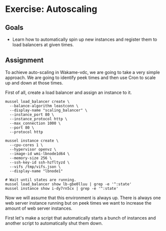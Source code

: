 # Exercise: Autoscaling

## Goals

* Learn how to automatically spin up new instances and register them to load balancers at given times.

## Assignment

To achieve auto-scaling in Wakame-vdc, we are going to take a very simple approach. We are going to identify peek times and then use Cron to scale up and down at those times.

First of all, create a load balancer and assign an instance to it.

```
mussel load_balancer create \
  --balance-algorithm leastconn \
  --display-name "scaling_balancer" \
  --instance_port 80 \
  --instance_protocol http \
  --max_connection 1000 \
  --port 80 \
  --protocol http

mussel instance create \
  --cpu-cores 1 \
  --hypervisor openvz \
  --image-id wmi-lbnode1d64 \
  --memory-size 256 \
  --ssh-key-id ssh-hzfltyzd \
  --vifs /tmp/vifs.json \
  --display-name "lbnode1"

# Wait until states are running.
mussel load_balancer show lb-gbe0lluu | grep -e '^:state'
mussel instance show i-dy7rn5cx | grep -e '^:state'
```

Now we will assume that this environment is always up. There is always one web server instance running but on peek times we want to increase the amount of web server instances.

First let's make a script that automatically starts a bunch of instances and another script to automatically shut them down.
